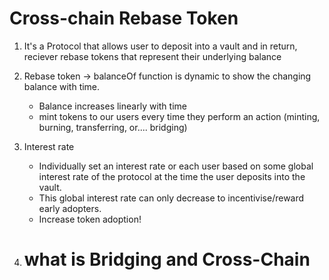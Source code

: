 # Cross-chain Rebase Token

1. It's a Protocol that allows user to deposit into a vault and in return, reciever rebase tokens that represent their underlying balance
2. Rebase token -> balanceOf function is dynamic to show the changing balance with time.
   - Balance increases linearly with time
   - mint tokens to our users every time they perform an action (minting, burning, transferring, or.... bridging)
3. Interest rate
   - Individually set an interest rate or each user based on some global interest rate of the protocol at the time the user deposits into the vault.
   - This global interest rate can only decrease to incentivise/reward early adopters.
   - Increase token adoption!

4. # what is Bridging and Cross-Chain 